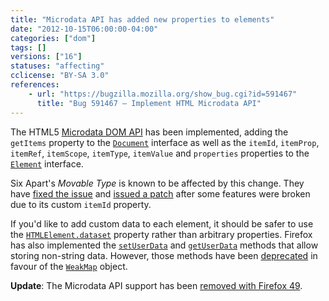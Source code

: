 ```yaml
---
title: "Microdata API has added new properties to elements"
date: "2012-10-15T06:00:00-04:00"
categories: ["dom"]
tags: []
versions: ["16"]
statuses: "affecting"
cclicense: "BY-SA 3.0"
references:
    - url: "https://bugzilla.mozilla.org/show_bug.cgi?id=591467"
      title: "Bug 591467 – Implement HTML Microdata API"
---
```

The HTML5 [Microdata DOM API](http://www.w3.org/TR/microdata/#microdata-dom-api) has been implemented, adding the `getItems` property to the [`Document`](https://developer.mozilla.org/en-US/docs/Web/API/Document) interface as well as the `itemId`, `itemProp`, `itemRef`, `itemScope`, `itemType`, `itemValue` and `properties` properties to the [`Element`](https://developer.mozilla.org/en-US/docs/Web/API/Element) interface.

Six Apart's *Movable Type* is known to be affected by this change. They have [fixed the issue](https://github.com/movabletype/movabletype/commit/83d2f3d21d9c9a951d7e872d70bac5d355bd3d4d) and [issued a patch](https://movabletype.org/news/2012/10/patch_file_for_firefox_16.html) after some features were broken due to its custom `itemId` property.

If you'd like to add custom data to each element, it should be safer to use the [`HTMLElement.dataset`](https://developer.mozilla.org/en-US/docs/Web/API/HTMLElement/dataset) property rather than arbitrary properties. Firefox has also implemented the [`setUserData`](https://developer.mozilla.org/en-US/docs/Web/API/Node/setUserData) and [`getUserData`](https://developer.mozilla.org/en-US/docs/Web/API/Node/getUserData) methods that allow storing non-string data. However, those methods have been [deprecated](https://bugzilla.mozilla.org/show_bug.cgi?id=749981) in favour of the [`WeakMap`](https://developer.mozilla.org/en-US/docs/Web/JavaScript/Reference/Global_Objects/WeakMap) object.

**Update**: The Microdata API support has been [removed with Firefox 49](https://www.fxsitecompat.com/en-CA/docs/2016/microdata-api-has-been-removed/).
